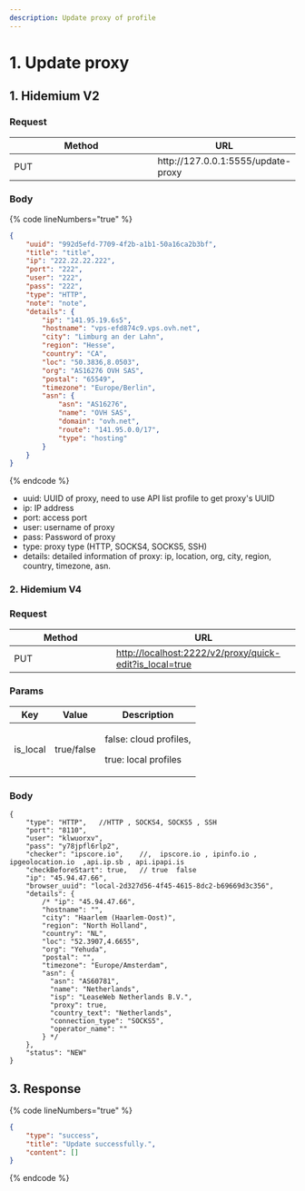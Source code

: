 ```yaml
---
description: Update proxy of profile
---
```


# 1. Update proxy

## **1. Hidemium V2**

### **Request**

<table><thead><tr><th width="249">Method</th><th>URL</th></tr></thead><tbody><tr><td>PUT</td><td>http://127.0.0.1:5555/update-proxy</td></tr></tbody></table>

### **Body**

{% code lineNumbers="true" %}
```json
{
    "uuid": "992d5efd-7709-4f2b-a1b1-50a16ca2b3bf",
    "title": "title",
    "ip": "222.22.22.222",
    "port": "222",
    "user": "222",
    "pass": "222",
    "type": "HTTP",
    "note": "note",
    "details": {
        "ip": "141.95.19.6s5",
        "hostname": "vps-efd874c9.vps.ovh.net",
        "city": "Limburg an der Lahn",
        "region": "Hesse",
        "country": "CA",    
        "loc": "50.3836,8.0503",
        "org": "AS16276 OVH SAS",
        "postal": "65549",
        "timezone": "Europe/Berlin",
        "asn": {
            "asn": "AS16276",
            "name": "OVH SAS",
            "domain": "ovh.net",
            "route": "141.95.0.0/17",
            "type": "hosting"
        }
    }
}
```
{% endcode %}

* uuid: UUID of proxy, need to use API list profile to get proxy's UUID
* ip: IP address
* port: access port
* user: username of proxy
* pass: Password of proxy
* type: proxy type (HTTP, SOCKS4, SOCKS5, SSH)
* details: detailed information of proxy: ip, location, org, city, region, country, timezone, asn.

### **2. Hidemium V4** <a href="#id-2.-hidemium-v4" id="id-2.-hidemium-v4"></a>

### **Request** <a href="#request-1" id="request-1"></a>

<table><thead><tr><th width="164">Method</th><th>URL</th></tr></thead><tbody><tr><td>PUT</td><td><a href="http://localhost:2222/v2/proxy/quick-edit?is_local=true">http://localhost:2222/v2/proxy/quick-edit?is_local=true</a></td></tr></tbody></table>

### **Params**  <a href="#body-1" id="body-1"></a>

| Key       | Value      | Description                                                      |
| --------- | ---------- | ---------------------------------------------------------------- |
| is\_local | true/false | <p></p><p>false: cloud profiles, </p><p>true: local profiles</p> |

### **Body** <a href="#body-1" id="body-1"></a>

```
{
    "type": "HTTP",   //HTTP , SOCKS4, SOCKS5 , SSH
    "port": "8110",
    "user": "klwuorxv",
    "pass": "y78jpfl6rlp2",
    "checker": "ipscore.io",    //,  ipscore.io , ipinfo.io , ipgeolocation.io  ,api.ip.sb , api.ipapi.is
    "checkBeforeStart": true,   // true  false
    "ip": "45.94.47.66",
    "browser_uuid": "local-2d327d56-4f45-4615-8dc2-b69669d3c356",
    "details": {
        /* "ip": "45.94.47.66",
        "hostname": "",
        "city": "Haarlem (Haarlem-Oost)",
        "region": "North Holland",
        "country": "NL",    
        "loc": "52.3907,4.6655",
        "org": "Yehuda",
        "postal": "",
        "timezone": "Europe/Amsterdam",
        "asn": {
          "asn": "AS60781",
          "name": "Netherlands",
          "isp": "LeaseWeb Netherlands B.V.",
          "proxy": true,
          "country_text": "Netherlands",
          "connection_type": "SOCKS5",
          "operator_name": ""    
        } */ 
    },
    "status": "NEW"
}
```

## **3. Response**

{% code lineNumbers="true" %}
```json
{
    "type": "success",
    "title": "Update successfully.",
    "content": []
}
```
{% endcode %}
